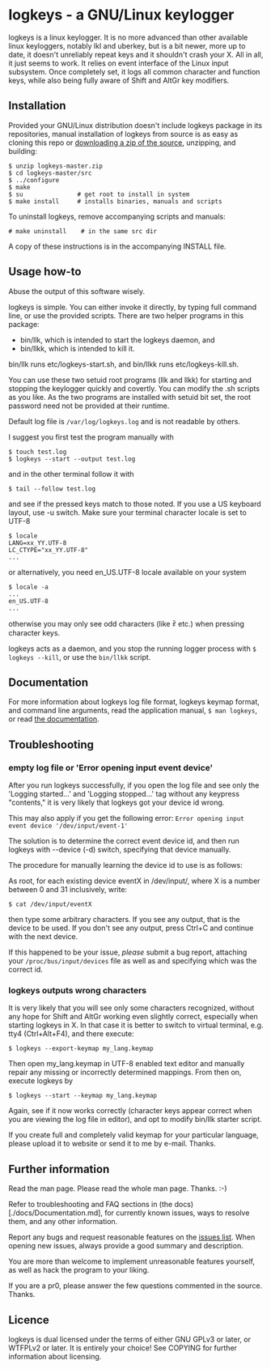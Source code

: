 # logkeys - a GNU/Linux keylogger

logkeys is a linux keylogger.  It is no more advanced than other available linux
keyloggers, notably lkl and uberkey, but is a bit newer, more up to date, it
doesn't unreliably repeat keys and it shouldn't crash your X. All in all, it
just seems to work. It relies on event interface of the Linux input subsystem. 
Once completely set, it logs all common character and function keys, while also
being fully aware of Shift and AltGr key modifiers.


## Installation

Provided your GNU/Linux distribution doesn't include logkeys package
in its repositories, manual installation of logkeys from source is as
easy as cloning this repo or [downloading a zip of the
source](https://github.com/kernc/logkeys/archive/master.zip),
unzipping, and building:

    $ unzip logkeys-master.zip
    $ cd logkeys-master/src
    $ ../configure
    $ make
    $ su               # get root to install in system
    $ make install     # installs binaries, manuals and scripts

To uninstall logkeys, remove accompanying scripts and manuals:

    # make uninstall    # in the same src dir

A copy of these instructions is in the accompanying INSTALL file.


## Usage how-to

Abuse the output of this software wisely.

logkeys is simple. You can either invoke it directly, by typing full command 
line, or use the provided scripts. There are two helper programs in this 
package:

- bin/llk, which is intended to start the logkeys daemon, and
- bin/llkk, which is intended to kill it.
 
bin/llk runs etc/logkeys-start.sh, and bin/llkk runs etc/logkeys-kill.sh.

You can use these two setuid root programs (llk and llkk) for starting and
stopping the keylogger quickly and covertly. You can modify the .sh scripts as
you like. As the two programs are installed with setuid bit set, the root
password need not be provided at their runtime.

Default log file is `/var/log/logkeys.log` and is not readable by others.

I suggest you first test the program manually with

    $ touch test.log
    $ logkeys --start --output test.log

and in the other terminal follow it with

    $ tail --follow test.log

and see if the pressed keys match to those noted. If you use a US keyboard
layout, use -u switch. Make sure your terminal character locale is set to UTF-8

    $ locale
    LANG=xx_YY.UTF-8
    LC_CTYPE="xx_YY.UTF-8"
    ...

or alternatively, you need en_US.UTF-8 locale available on your system

    $ locale -a
    ...
    en_US.UTF-8
    ...

otherwise you may only see odd characters (like ꑶ etc.) when pressing character
keys.

logkeys acts as a daemon, and you stop the running logger process with
`$ logkeys --kill`, or use the `bin/llkk` script.

## Documentation

For more information about logkeys log file format, logkeys keymap
format, and command line arguments, read the application manual, `$
man logkeys`, or read [the documentation](./docs).

## Troubleshooting

### empty log file or 'Error opening input event device'

After you run logkeys successfully, if you open the log file and see only the
'Logging started...' and 'Logging stopped...' tag without any keypress
"contents," it is very likely that logkeys got your device id wrong.

This may also apply if you get the following error: `Error opening
input event device '/dev/input/event-1'`

The solution is to determine the correct event device id, and then run 
logkeys with --device (-d) switch, specifying that device manually.

The procedure for manually learning the device id to use is as follows:

As root, for each existing device eventX in /dev/input/, where X is a number
between 0 and 31 inclusively, write:

    $ cat /dev/input/eventX

then type some arbitrary characters. If you see any output, that is the device
to be used. If you don't see any output, press Ctrl+C and continue with the
next device.

If this happened to be your issue, *please* submit a bug report, attaching
your `/proc/bus/input/devices` file as well as and specifying which was the
correct id.


### logkeys outputs wrong characters

It is very likely that you will see only some characters recognized, without
any hope for Shift and AltGr working even slightly correct, especially when
starting logkeys in X. In that case it is better to switch to virtual 
terminal, e.g. tty4 (Ctrl+Alt+F4), and there execute:

    $ logkeys --export-keymap my_lang.keymap

Then open my_lang.keymap in UTF-8 enabled text editor and manually repair any
missing or incorrectly determined mappings. From then on, execute logkeys by

    $ logkeys --start --keymap my_lang.keymap

Again, see if it now works correctly (character keys appear correct when you
are viewing the log file in editor), and opt to modify bin/llk starter script.

If you create full and completely valid keymap for your particular language,
please upload it to website or send it to me by e-mail. Thanks.


## Further information

Read the man page. Please read the whole man page. Thanks. :-)

Refer to troubleshooting and FAQ sections in (the
docs)[./docs/Documentation.md], for currently known issues, ways to
resolve them, and any other information.

Report any bugs and request reasonable features on the [issues
list](https://github.com/kernc/logkeys/issues).  When opening new
issues, always provide a good summary and description.

You are more than welcome to implement unreasonable features yourself, as well
as hack the program to your liking.

If you are a pr0, please answer the few questions commented in the source.
Thanks.

## Licence

logkeys is dual licensed under the terms of either GNU GPLv3 or later, or
WTFPLv2 or later. It is entirely your choice! See COPYING for further
information about licensing.
